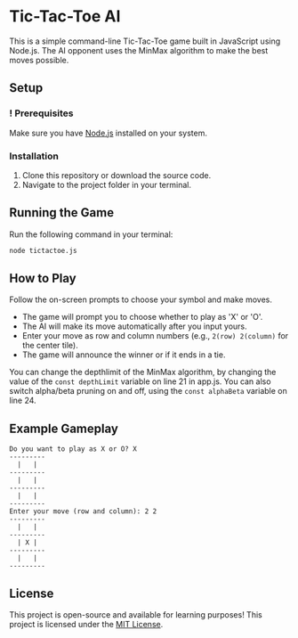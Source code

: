 # Tic-Tac-Toe AI

This is a simple command-line Tic-Tac-Toe game built in JavaScript using Node.js. 
The AI opponent uses the MinMax algorithm to make the best moves possible.

## Setup
### ! Prerequisites
Make sure you have [Node.js](https://nodejs.org/) installed on your system.

### Installation
1. Clone this repository or download the source code.
2. Navigate to the project folder in your terminal.

## Running the Game
Run the following command in your terminal:

```sh
node tictactoe.js
```

## How to Play
Follow the on-screen prompts to choose your symbol and make moves.
- The game will prompt you to choose whether to play as 'X' or 'O'.
- The AI will make its move automatically after you input yours.
- Enter your move as row and column numbers (e.g., `2(row) 2(column)` for the center tile).
- The game will announce the winner or if it ends in a tie.

You can change the depthlimit of the MinMax algorithm, by changing the value of the `const depthLimit` variable on line 21 in app.js.
You can also switch alpha/beta pruning on and off, using the `const alphaBeta` variable on line 24.

## Example Gameplay
```
Do you want to play as X or O? X
---------
  |   |  
---------
  |   |  
---------
  |   |  
---------
Enter your move (row and column): 2 2
---------
  |   |  
---------
  | X |  
---------
  |   |  
---------
```

## License
This project is open-source and available for learning purposes!
This project is licensed under the [MIT License](https://opensource.org/licenses/MIT).


